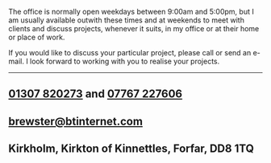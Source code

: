 The office is normally open weekdays between 9:00am and 5:00pm, but I am usually available outwith these times and at weekends to meet with clients and discuss projects, whenever it suits, in my office or at their home or place of work.

If you would like to discuss your particular project, please call or send an e-mail. I look forward to working with you to realise your projects.

----
[01307 820273](tel:01307820273) and [07767 227606](tel:07767227606)
------------------------------------------------------------------------
[brewster@btinternet.com](mailto:brewster@btinternet.com)
----------------------------------------------------------------
Kirkholm, Kirkton of Kinnettles, Forfar, DD8 1TQ
------------------------------------------------
